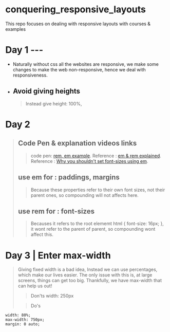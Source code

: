 # conquering_responsive_layouts

This repo focuses on dealing with responsive layouts with courses &amp; examples

# Day 1 ---

- Naturally without css all the websites are responsive, we make some changes to make the web non-responsive, hence we deal with responsiveness.

- ## Avoid giving heights
  > Instead give height: 100%,

# Day 2

> ## Code Pen & explanation videos links
>
> > code pen: [rem, em example](https://codepen.io/kevinpowell/pen/RKdjXe).
> > Reference : [em & rem explained](https://youtu.be/_-aDOAMmDHI?si=95p3mFROtT0u6-dq).
> > Reference : [Why you shouldn't set font-sizes using em](https://youtu.be/pautqDqa54I?si=BiSS70RjLNT_oskm).
>
> ## use em for : **paddings, margins**
>
> > Because these properties refer to their own font sizes, not their parent ones, so compounding will not affects here.
>
> ## use rem for : **font-sizes**
>
> > Becauses it refers to the root elememt html { font-size: 16px; }, it wont refer to the parent of parent, so compounding wont affect this.

# Day 3 | Enter max-width

> Giving fixed width is a bad idea,
> Instead we can use percentages, which make our lives easier.
> The only issue with this is, at large screens, things can get too big. Thankfully, we have max-width that can help us out!
>
> > Don'ts
> > width: 250px
>
> > Do's

```
width: 80%;
max-width: 750px;
margin: 0 auto;

```
